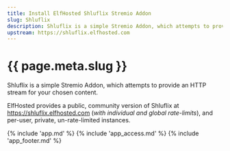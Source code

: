 ```yaml
---
title: Install ElfHosted Shluflix Stremio Addon
slug: Shluflix
description: Shluflix is a simple Stremio Addon, which attempts to provide an HTTP stream for your chosen content
upstream: https://shluflix.elfhosted.com
---
```


# {{ page.meta.slug }}

Shluflix is a simple Stremio Addon, which attempts to provide an HTTP stream for your chosen content. 

ElfHosted provides a public, community version of Shluflix at https://shluflix.elfhosted.com (*with individual and global rate-limits*), and per-user, private, un-rate-limited instances.

{% include 'app.md' %}
{% include 'app_access.md' %}
{% include 'app_footer.md' %}